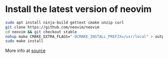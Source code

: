 # Install the latest version of neovim

```bash
sudo apt install ninja-build gettext cmake unzip curl
git clone https://github.com/neovim/neovim
cd neovim && git checkout stable
nohup make CMAKE_EXTRA_FLAGS="-DCMAKE_INSTALL_PREFIX=/usr/local" > output.log 2>&1 &
sudo make install
```
More info at [source](https://forums.raspberrypi.com/viewtopic.php?t=367119)
